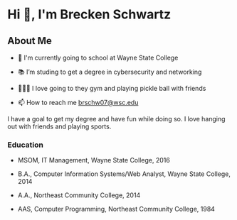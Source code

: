 # Hi 👋, I'm Brecken Schwartz
## About Me

- 🏦 I'm currently going to school at Wayne State College

- 📚 I’m studing to get a degree in cybersecurity and networking


- 👨🏻‍💻 I love going to they gym and playing pickle ball with friends


- 📫 How to reach me brschw07@wsc.edu



I have a goal to get my degree and have fun while doing so. I love hanging out with friends and playing sports. 

### Education

- MSOM, IT Management, Wayne State College, 2016

- B.A., Computer Information Systems/Web Analyst, Wayne State College, 2014

- A.A., Northeast Community College, 2014

- AAS, Computer Programming, Northeast Community College, 1984
